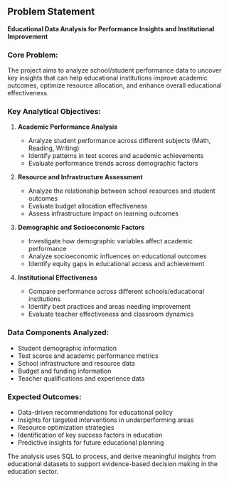 ## Problem Statement

**Educational Data Analysis for Performance Insights and Institutional Improvement**

### Core Problem:
The project aims to analyze school/student performance data to uncover key insights that can help educational institutions improve academic outcomes, optimize resource allocation, and enhance overall educational effectiveness.

### Key Analytical Objectives:

1. **Academic Performance Analysis**
   - Analyze student performance across different subjects (Math, Reading, Writing)
   - Identify patterns in test scores and academic achievements
   - Evaluate performance trends across demographic factors

2. **Resource and Infrastructure Assessment**
   - Analyze the relationship between school resources and student outcomes
   - Evaluate budget allocation effectiveness
   - Assess infrastructure impact on learning outcomes

3. **Demographic and Socioeconomic Factors**
   - Investigate how demographic variables affect academic performance
   - Analyze socioeconomic influences on educational outcomes
   - Identify equity gaps in educational access and achievement

4. **Institutional Effectiveness**
   - Compare performance across different schools/educational institutions
   - Identify best practices and areas needing improvement
   - Evaluate teacher effectiveness and classroom dynamics

### Data Components Analyzed:
- Student demographic information
- Test scores and academic performance metrics
- School infrastructure and resource data
- Budget and funding information
- Teacher qualifications and experience data

### Expected Outcomes:
- Data-driven recommendations for educational policy
- Insights for targeted interventions in underperforming areas
- Resource optimization strategies
- Identification of key success factors in education
- Predictive insights for future educational planning

The analysis uses SQL to process, and derive meaningful insights from educational datasets to support evidence-based decision making in the education sector.
